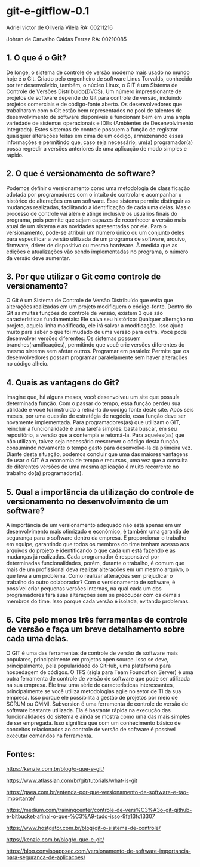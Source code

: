 # git-e-gitflow-0.1

Adriel victor de Oliveria Vilela RA: 00211216

Johran de Carvalho Caldas Ferraz RA: 00210085


## 1. O que é o Git?
De longe, o sistema de controle de versão moderno mais usado no mundo hoje é o Git. Criado pelo engenheiro de software Linus Torvalds, conhecido por ter desenvolvido, também, o núcleo Linux, o GIT é um Sistema de Controle de Versões Distribuído(DVCS). Um número impressionante de projetos de software depende do Git para controle de versão, incluindo projetos comerciais e de código-fonte aberto. Os desenvolvedores que trabalharam com o Git estão bem representados no pool de talentos de desenvolvimento de software disponíveis e funcionam bem em uma ampla variedade de sistemas operacionais e IDEs (Ambientes de Desenvolvimento Integrado). Estes sistemas de controle possuem a função de registrar quaisquer alterações feitas em cima de um código, armazenando essas informações e permitindo que, caso seja necessário, um(a) programador(a) possa regredir a versões anteriores de uma aplicação de modo simples e rápido.

## 2. O que é versionamento de software?
Podemos definir o versionamento como uma metodologia de classificação adotada por programadores com o intuito de controlar e acompanhar o histórico de alterações em um software. Esse sistema permite distinguir as mudanças realizadas, facilitando a identificação de cada uma delas. Mas o processo de controle vai além e atinge inclusive os usuários finais do programa, pois permite que sejam capazes de reconhecer a versão mais atual de um sistema e as novidades apresentadas por ele. Para o versionamento, pode-se atribuir um número único ou um conjunto deles para especificar a versão utilizada de um programa de software, arquivo, firmware, driver de dispositivo ou mesmo hardware. À medida que as edições e atualizações vão sendo implementadas no programa, o número da versão deve aumentar.

## 3. Por que utilizar o Git como controle de versionamento?
O Git é um Sistema de Controle de Versão Distribuído que evita que alterações realizadas em um projeto modifiquem o código-fonte. Dentro do Git as muitas funções do controle de versão, existem 3 que são características fundamentais:
Ele salva seu histórico: Qualquer alteração no projeto, aquela linha modificada, ele irá salvar a modificação. Isso ajuda muito para saber o que foi mudado de uma versão para outra.
Você pode desenvolver versões diferentes: Os sistemas possuem branches(ramificações), permitindo que você crie versões diferentes do mesmo sistema sem afetar outros.
Programar em paralelo: Permite que os desenvolvedores possam programar paralelamente sem haver alterações no código alheio.

## 4. Quais as vantagens do Git? 
Imagine que, há alguns meses, você desenvolveu um site que possuía determinada função. Com o passar do tempo, essa função perdeu sua utilidade e você foi instruído a retirá-la do código fonte deste site. Após seis meses, por uma questão de estratégia de negócio, essa função deve ser novamente implementada. Para programadores(as) que utilizam o GIT, reincluir a funcionalidade é uma tarefa simples: basta buscar, em seu repositório, a versão que a contempla e retomá-la. Para aqueles(as) que não utilizam, talvez seja necessário reescrever o código desta função, consumindo novamente o tempo gasto para desenvolvê-la da primeira vez. Diante desta situação, podemos concluir que uma das maiores vantagens de usar o GIT é a economia de tempo e recursos, uma vez que a consulta de diferentes versões de uma mesma aplicação é muito recorrente no trabalho do(a) programador(a).

## 5. Qual a importância da utilização do controle de versionamento no desenvolvimento de um software?
A importância de um versionamento adequado não está apenas em um desenvolvimento mais otimizado e econômico, é também uma garantia de segurança para o software dentro da empresa. E proporcionar o trabalho em equipe, garantindo que todos os membros do time tenham acesso aos arquivos do projeto e identificando o que cada um está fazendo e as mudanças já realizadas. Cada programador é responsável por determinadas funcionalidades, porém, durante o trabalho, é comum que mais de um profissional deva realizar alterações em um mesmo arquivo, o que leva a um problema. Como realizar alterações sem prejudicar o trabalho do outro colaborador?
Com o versionamento de software, é possível criar pequenas versões internas, na qual cada um dos programadores fará suas alterações sem se preocupar com os demais membros do time. Isso porque cada versão é isolada, evitando problemas.

## 6. Cite pelo menos três ferramentas de controle de versão e faça um breve detalhamento sobre cada uma delas.
O GIT é uma das ferramentas de controle de versão de software mais populares, principalmente em projetos open source. Isso se deve, principalmente, pela popularidade do GitHub, uma plataforma para hospedagem de códigos.
O TFS (sigla para Team Foundation Server) é uma outra ferramenta de controle de versão de software que pode ser utilizada na sua empresa. Ele traz uma série de características interessantes, principalmente se você utiliza metodologias agile no setor de TI da sua empresa. Isso porque ele possibilita a gestão de projetos por meio de SCRUM ou CMMI.
Subversion é uma ferramenta de controle de versão de software bastante utilizada. Ela é bastante rápida na execução das funcionalidades do sistema e ainda se mostra como uma das mais simples de ser empregada. Isso significa que com um conhecimento básico de conceitos relacionados ao controle de versão de software é possível executar comandos na ferramenta.


## Fontes:
https://kenzie.com.br/blog/o-que-e-git/

https://www.atlassian.com/br/git/tutorials/what-is-git

https://gaea.com.br/entenda-por-que-versionamento-de-software-e-tao-importante/

https://medium.com/trainingcenter/controle-de-vers%C3%A3o-git-github-e-bitbucket-afinal-o-que-%C3%A9-tudo-isso-9fa13fc13307

https://www.hostgator.com.br/blog/git-o-sistema-de-controle/

https://kenzie.com.br/blog/o-que-e-git/

https://blog.convisoappsec.com/versionamento-de-software-importancia-para-seguranca-de-aplicacoes/
